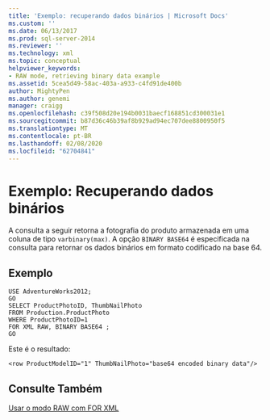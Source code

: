 ```yaml
---
title: 'Exemplo: recuperando dados binários | Microsoft Docs'
ms.custom: ''
ms.date: 06/13/2017
ms.prod: sql-server-2014
ms.reviewer: ''
ms.technology: xml
ms.topic: conceptual
helpviewer_keywords:
- RAW mode, retrieving binary data example
ms.assetid: 5cea5d49-58ac-403a-a933-c4fd91de400b
author: MightyPen
ms.author: genemi
manager: craigg
ms.openlocfilehash: c39f508d20e194b0031baecf168851cd300031e1
ms.sourcegitcommit: b87d36c46b39af8b929ad94ec707dee8800950f5
ms.translationtype: MT
ms.contentlocale: pt-BR
ms.lasthandoff: 02/08/2020
ms.locfileid: "62704841"
---
```

# <a name="example-retrieving-binary-data"></a>Exemplo: Recuperando dados binários
  A consulta a seguir retorna a fotografia do produto armazenada em uma coluna de tipo `varbinary(max)`. A opção `BINARY BASE64` é especificada na consulta para retornar os dados binários em formato codificado na base 64.  
  
## <a name="example"></a>Exemplo  
  
```  
USE AdventureWorks2012;  
GO  
SELECT ProductPhotoID, ThumbNailPhoto  
FROM Production.ProductPhoto  
WHERE ProductPhotoID=1  
FOR XML RAW, BINARY BASE64 ;  
GO  
```  
  
 Este é o resultado:  
  
```  
<row ProductModelID="1" ThumbNailPhoto="base64 encoded binary data"/>  
```  
  
## <a name="see-also"></a>Consulte Também  
 [Usar o modo RAW com FOR XML](use-raw-mode-with-for-xml.md)  
  
  
